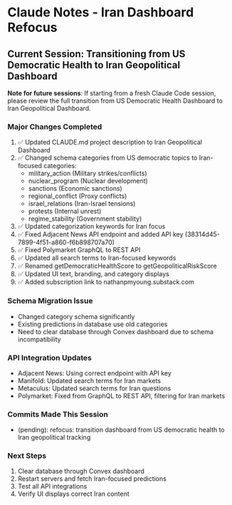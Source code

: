 # Claude Notes - Iran Dashboard Refocus

## Current Session: Transitioning from US Democratic Health to Iran Geopolitical Dashboard

**Note for future sessions**: If starting from a fresh Claude Code session, please review the full transition from US Democratic Health Dashboard to Iran Geopolitical Dashboard.

### Major Changes Completed
1. ✅ Updated CLAUDE.md project description to Iran Geopolitical Dashboard
2. ✅ Changed schema categories from US democratic topics to Iran-focused categories:
   - military_action (Military strikes/conflicts)
   - nuclear_program (Nuclear development)
   - sanctions (Economic sanctions)
   - regional_conflict (Proxy conflicts)
   - israel_relations (Iran-Israel tensions)
   - protests (Internal unrest)
   - regime_stability (Government stability)
3. ✅ Updated categorization keywords for Iran focus
4. ✅ Fixed Adjacent News API endpoint and added API key (38314d45-7899-4f51-a860-f6b898707a70)
5. ✅ Fixed Polymarket GraphQL to REST API
6. ✅ Updated all search terms to Iran-focused keywords
7. ✅ Renamed getDemocraticHealthScore to getGeopoliticalRiskScore
8. ✅ Updated UI text, branding, and category displays
9. ✅ Added subscription link to nathanpmyoung.substack.com

### Schema Migration Issue
- Changed category schema significantly
- Existing predictions in database use old categories
- Need to clear database through Convex dashboard due to schema incompatibility

### API Integration Updates
- Adjacent News: Using correct endpoint with API key
- Manifold: Updated search terms for Iran markets
- Metaculus: Updated search terms for Iran questions
- Polymarket: Fixed from GraphQL to REST API, filtering for Iran markets

### Commits Made This Session
- (pending): refocus: transition dashboard from US democratic health to Iran geopolitical tracking

### Next Steps
1. Clear database through Convex dashboard
2. Restart servers and fetch Iran-focused predictions
3. Test all API integrations
4. Verify UI displays correct Iran content